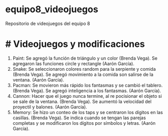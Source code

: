 # equipo8_videojuegos
Repositorio de videojuegos del equipo 8

# # Videojuegos y modificaciones
1. Paint: Se agregó la función de triángulo y un color (Brenda Vega). Se agregaron las funciones circle y rectangle (Aarón García). 
2. Snake: Se seleccionaron colores random para la serpiente y comida (Brenda Vega). Se agregó movimiento a la comida son salirse de la ventana. (Aarón García).
3. Pacman: Se movieron más rápido los fantasmas y se cambió el tablero. (Brenda Vega). Se agregó inteligencia a los fantasmas. (Aarón García).
4. Cannon: Hacer que el juego nunca termine, al re pocisionar el objeto si se sale de la ventana. (Brenda Vega). Se aumentó la velocidad del proyectil y balones. (Aarón García). 
5. Memory: Se hizo un conteo de los taps y se centraron los dígitos en las casillas. (Brenda Vega). Se indica cuando se tengan las parejas completas y se modificaron los dígitos por símbolos y letras. (Aarón García).

